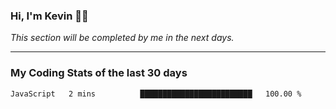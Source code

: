### Hi, I'm Kevin 👋🏻

_This section will be completed by me in the next days._
<!--
**kevin-kraus/kevin-kraus** is a ✨ _special_ ✨ repository because its `README.md` (this file) appears on your GitHub profile.

Here are some ideas to get you started:

- 🔭 I’m currently working on ...
- 🌱 I’m currently learning ...
- 👯 I’m looking to collaborate on ...
- 🤔 I’m looking for help with ...
- 💬 Ask me about ...
- 📫 How to reach me: ...
- 😄 Pronouns: ...
- ⚡ Fun fact: ...
-->
--- 
### My Coding Stats of the last 30 days
<!--START_SECTION:waka-->

```text
JavaScript   2 mins          █████████████████████████   100.00 %
```

<!--END_SECTION:waka-->
